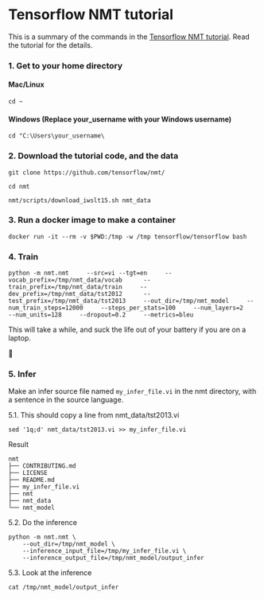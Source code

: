 # Tensorflow NMT tutorial


This is a summary of the commands in the [Tensorflow NMT tutorial](https://github.com/tensorflow/nmt#hands-on--lets-train-an-nmt-model). Read the tutorial for the details. 


### 1. Get to your home directory 

#### Mac/Linux

```
cd ~
```

#### Windows (Replace your_username with your Windows username) 

```
cd "C:\Users\your_username\
```



### 2. Download the tutorial code, and the data

`git clone https://github.com/tensorflow/nmt/`

`cd nmt`

`nmt/scripts/download_iwslt15.sh nmt_data`


### 3. Run a docker image to make a container

```
docker run -it --rm -v $PWD:/tmp -w /tmp tensorflow/tensorflow bash
```


### 4. Train

```
python -m nmt.nmt     --src=vi --tgt=en     --vocab_prefix=/tmp/nmt_data/vocab      --train_prefix=/tmp/nmt_data/train     --dev_prefix=/tmp/nmt_data/tst2012      --test_prefix=/tmp/nmt_data/tst2013     --out_dir=/tmp/nmt_model     --num_train_steps=12000     --steps_per_stats=100     --num_layers=2     --num_units=128     --dropout=0.2     --metrics=bleu
```


This will take a while, and suck the life out of your battery if you are on a laptop. 

:japanese_ogre:


### 5. Infer

Make an infer source file named `my_infer_file.vi` in the nmt directory, with a sentence in the source language.

5.1. This should copy a line from nmt_data/tst2013.vi

``` 
sed '1q;d' nmt_data/tst2013.vi >> my_infer_file.vi
```

Result

```
nmt
├── CONTRIBUTING.md
├── LICENSE
├── README.md
├── my_infer_file.vi
├── nmt
├── nmt_data
└── nmt_model

```


5.2. Do the inference

```
python -m nmt.nmt \
    --out_dir=/tmp/nmt_model \
    --inference_input_file=/tmp/my_infer_file.vi \
    --inference_output_file=/tmp/nmt_model/output_infer
```


5.3. Look at the inference

```
cat /tmp/nmt_model/output_infer
```
